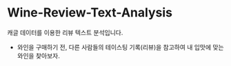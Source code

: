 # Wine-Review-Text-Analysis
캐글 데이터를 이용한 리뷰 텍스트 분석입니다.

- 와인을 구매하기 전, 다른 사람들의 테이스팅 기록(리뷰)을 참고하여 내 입맛에 맞는 와인을 찾아보자.
